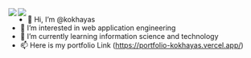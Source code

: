 <a href="https://github.com/anuraghazra/github-readme-stats">
  <img align="left" src="https://github-readme-stats.vercel.app/api?username=kokhayas&count_private=true&show_icons=true" />
</a>
<a href="https://github.com/anuraghazra/github-readme-stats">
  <img align="left" src="https://github-readme-stats.vercel.app/api/top-langs/?username=kokhayas" />
</a>



- 👋 Hi, I’m @kokhayas
- 👀 I’m interested in web application engineering
- 🌱 I’m currently learning information science and technology
- 📫 Here is my portfolio Link (https://portfolio-kokhayas.vercel.app/)

<!---
kokhayas/kokhayas is a ✨ special ✨ repository because its `README.md` (this file) appears on your GitHub profile.
You can click the Preview link to take a look at your changes.
--->






